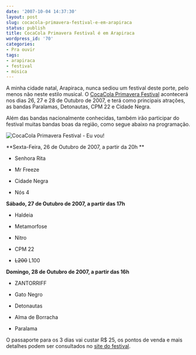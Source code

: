 ```yaml
---
date: '2007-10-04 14:37:30'
layout: post
slug: cocacola-primavera-festival-e-em-arapiraca
status: publish
title: CocaCola Primavera Festival é em Arapiraca
wordpress_id: '70'
categories:
- Pra ouvir
tags:
- arapiraca
- festival
- música
---
```


A minha cidade natal, Arapiraca, nunca sediou um festival deste porte, pelo menos não neste estilo musical. O [CocaCola Primavera Festival](http://www.cocacolaprimaverafestival.com.br) acontecerá nos dias 26, 27 e 28 de Outubro de 2007, e terá como principais atrações, as bandas Paralamas, Detonautas, CPM 22 e Cidade Negra.

Além das bandas nacionalmente conhecidas, também irão participar do festival muitas bandas boas da região, como segue abaixo na programação.


![CocaCola Primavera Festival - Eu vou!](http://enderson.blog.br/wp-content/uploads/2007/10/euvou.thumbnail.jpg)


**Sexta-Feira, 26 de Outubro de 2007, a partir da 20h
**



	
  * Senhora Rita

	
  * Mr Freeze

	
  * Cidade Negra

	
  * Nós 4


**Sábado, 27 de Outubro de 2007, a partir das 17h**



	
  * Haldeia

	
  * Metamorfose

	
  * Nitro

	
  * CPM 22

	
  * <strike>L200</strike> L100


**Domingo, 28 de Outubro de 2007, a partir das 16h**



	
  * ZANTORRIFF

	
  * Gato Negro

	
  * Detonautas

	
  * Alma de Borracha

	
  * Paralama


O passaporte para os 3 dias vai custar R$ 25, os pontos de venda e mais detalhes podem ser consultados no [site do festival](http://www.cocacolaprimaverafestival.com.br).

[](http://www.cocacolaprimaverafestival.com.br)
